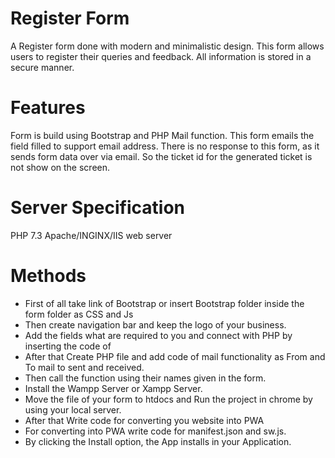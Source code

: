 # Register Form

A Register form done with modern and minimalistic design. This form allows users to register their queries and feedback. All information is stored in a secure manner.

# Features

Form is build using Bootstrap and PHP Mail function.
This form emails the field filled to support email address.
There is no response to this form, as it sends form data over via email. So the ticket id for the generated ticket is not show on the screen.

# Server Specification

PHP 7.3
Apache/INGINX/IIS web server

# Methods

- First of all take link of Bootstrap or insert Bootstrap folder inside the form folder as CSS and Js
- Then create navigation bar and keep the logo of your business.
- Add the fields what are required to you and connect with PHP by inserting the code of
- After that Create PHP file and add code of mail functionality as From and To mail to sent and received.
- Then call the function using their names given in the form.
- Install the Wampp Server or Xampp Server.
- Move the file of your form to htdocs and Run the project in chrome by using your local server.
- After that Write code for converting you website into PWA
- For converting into PWA write code for manifest.json and sw.js.
- By clicking the Install option, the App installs in your Application.











